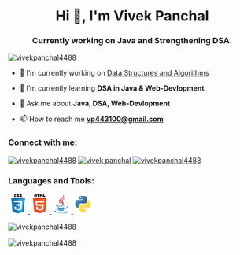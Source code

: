 <h1 align="center">Hi 👋, I'm Vivek Panchal</h1>
<h3 align="center">Currently working on Java and Strengthening DSA.</h3>

<p align="left"> <a href="https://github.com/ryo-ma/github-profile-trophy"><img src="https://github-profile-trophy.vercel.app/?username=vivekpanchal4488" alt="vivekpanchal4488" /></a> </p>

- 🔭 I’m currently working on [Data Structures and Algorithms](https://github.com/Vivekpanchal4488/PasswordStrengthChecker---String.git)

- 🌱 I’m currently learning **DSA in Java & Web-Devlopment**

- 💬 Ask me about **Java, DSA, Web-Devlopment**

- 📫 How to reach me **vp443100@gmail.com**

<h3 align="left">Connect with me:</h3>
<p align="left">
<a href="https://twitter.com/vivekpanchal4488" target="blank"><img align="center" src="https://raw.githubusercontent.com/rahuldkjain/github-profile-readme-generator/master/src/images/icons/Social/twitter.svg" alt="vivekpanchal4488" height="30" width="40" /></a>
<a href="https://linkedin.com/in/vivek panchal" target="blank"><img align="center" src="https://raw.githubusercontent.com/rahuldkjain/github-profile-readme-generator/master/src/images/icons/Social/linked-in-alt.svg" alt="vivek panchal" height="30" width="40" /></a>
<a href="https://instagram.com/vivekpanchal4488" target="blank"><img align="center" src="https://raw.githubusercontent.com/rahuldkjain/github-profile-readme-generator/master/src/images/icons/Social/instagram.svg" alt="vivekpanchal4488" height="30" width="40" /></a>
</p>

<h3 align="left">Languages and Tools:</h3>
<p align="left"> <a href="https://www.w3schools.com/css/" target="_blank" rel="noreferrer"> <img src="https://raw.githubusercontent.com/devicons/devicon/master/icons/css3/css3-original-wordmark.svg" alt="css3" width="40" height="40"/> </a> <a href="https://www.w3.org/html/" target="_blank" rel="noreferrer"> <img src="https://raw.githubusercontent.com/devicons/devicon/master/icons/html5/html5-original-wordmark.svg" alt="html5" width="40" height="40"/> </a> <a href="https://www.java.com" target="_blank" rel="noreferrer"> <img src="https://raw.githubusercontent.com/devicons/devicon/master/icons/java/java-original.svg" alt="java" width="40" height="40"/> </a> <a href="https://www.python.org" target="_blank" rel="noreferrer"> <img src="https://raw.githubusercontent.com/devicons/devicon/master/icons/python/python-original.svg" alt="python" width="40" height="40"/> </a> </p>

<p><img align="center" src="https://github-readme-stats.vercel.app/api/top-langs?username=vivekpanchal4488&show_icons=true&locale=en&layout=compact" alt="vivekpanchal4488" /></p>

<p><img align="center" src="https://github-readme-streak-stats.herokuapp.com/?user=vivekpanchal4488&" alt="vivekpanchal4488" /></p>
